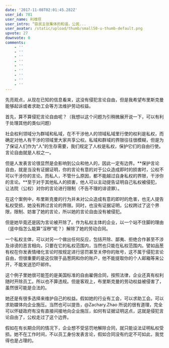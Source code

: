 ```yaml
---
date: '2017-11-08T02:01:45.282Z'
user_id: 781
user_name: 利维坦
user_intro: “臣民主张集体的和谐，公民...
user_avatar: /static/upload/thumb/small50-u-thumb-default.png
upvote: 27
downvote: 0
comments:
    - ''
    - ''
    - ''
    - ''
    - ''
    - ''
    - ''
    - ''
    - ''
---
```


先亮观点，从现在已知的信息看来，这没有侵犯言论自由，但是我希望布里斯克曼能够起诉或者求助工会等方法维护劳动权益。

  

首先，算不算侵犯言论自由呢？（我想以这个问题为引稍微展开说一下，可以有利于处理其他的类似问题）

社会权利领域分为群域和私域，在不干涉他人的领域私域里行使的权利是私权，而确定对他人有干涉的领域里大家共享公权。私域和群域的界限往往很模糊，但是为了保证人们作为“人”的生存需要，我们规定了人权是私权，保护它们的自由行使。言论自由就是人权之一。

但是人发表言论很显然是会影响到公众和他人的，因此一定有边界。**保护言论自由，就是当没有证据证明，你的言论有意的对于公众造成即时的损害时，公权不可以干涉你的言论。而私人，不管什么原因，都不能越过自身私权的界限，干涉你的言论。**至于对于其他私人的损害，他人可以主动提告证明自己私权被侵犯，让法院（公权）对你的言论进行限制（不告不理的诽谤罪）。

在这个案例中，布里斯克曼的行为并未对公众造成有意的即时的危害，也无人提告私权受损，她没有跨过言论的界限。同时，也没有证据证明，公权跨过了这个界限，限制、妨害了她的言论，所以她的言论自由没有被侵犯。

但是她毕竟还是因为言论被开除了。作为私权主体的企业，以一个站不住脚的理由（竖中指怎么能算“淫秽”呢？）解除了她的劳动合同。

一个私权主体，可以对另一个做出任何反应，包括开除、鄙夷、拒绝合作甚至不涉及诽谤的恶言相向，只要在它的私权范围内，当然也只能在私权范围内。譬如品葱有权在你发表情绪化言论时按规定进行惩罚甚至关停你的账号，这不属于侵犯言论自由，但很重要的是这仅限于品葱网和你的账户，他不能提取你的个人邮箱等来公开，不能发送恐吓邮件。

这个例子里她很可能签的是美国标准的自由雇佣合同，按照法律，企业还真有权利随时开除员工。所以也不算违规。但是客观上，布里斯克曼的劳动权益被侵害了，虽然很可能是合法的。

她还是有很多选择来维护自己的权益。假如她的行业有工会，可以求助工会。可以求助媒体向企业施压。当然也可以提告，@Zachary.Zhao 所说的很有道理，完全可以怀疑政府有没有直接间接地向企业施压，如何有证据证明这点，这就是侵犯言论自由了，公权走过了这个边界。

假如在有长期合同的情况下，企业想不受惩罚地解除合同，就只能设法证明私权受损。她不在工作时间，不以员工身份发表言论，假如合同没有约定不可如此，我觉得也是占理的。
